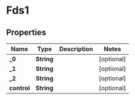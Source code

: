 

# Fds1


## Properties

| Name | Type | Description | Notes |
|------------ | ------------- | ------------- | -------------|
|**_0** | **String** |  |  [optional] |
|**_1** | **String** |  |  [optional] |
|**_2** | **String** |  |  [optional] |
|**control** | **String** |  |  [optional] |



